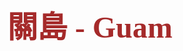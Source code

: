 <html>
<head>
<center><h1><font face="微軟正黑體"><font color="brown"><font size="10">關島 - Guam

</head><body background="image/bg25.jpg">
